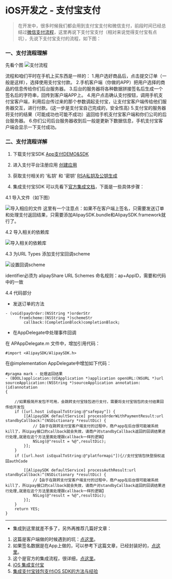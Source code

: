 # iOS开发之 - 支付宝支付

> 在开发中，很多时候我们都会用到支付宝支付和微信支付，前段时间已经总结过[微信支付流程](http://www.jianshu.com/p/a17b37cb8fe3)，这里再说下支付宝支付（相对来说觉得支付宝有点坑），先说下支付宝支付的流程，如下图：

### 一、支付流程理解

先看个图
![支付流程](http://upload-images.jianshu.io/upload_images/2665449-111551cb2f5ba892.png?imageMogr2/auto-orient/strip%7CimageView2/2/w/1240)

流程和咱们平时在手机上买东西是一样的：
1.用户选好商品后，点击提交订单（一般是这样），选择使用支付宝付款。
2.手机客户端（你做的APP）把用户选择的商品的信息传给你们后台服务器。
3.后台的服务器将各种数据拼接签名后生成一个签名后的字符串，回传到客户端APP上。
4.用户点击确认支付按钮，调用手机支付宝客户端，利用后台传过来的那个参数调起支付宝，让支付宝客户端传给他们服务器交互，进行付款。(这一步是支付宝自己完成的，安全性高)
5.支付宝的服务器将支付的结果（可能成功也可能不成功）返回给手机支付宝客户端和你们公司的后台服务器。
6.你们公司后台服务器收到后一般是更新下数据信息，手机支付宝客户端会显示一下支付成功。


### 二、支付流程详解
1. 下载支付宝SDK
[App支付DEMO&SDK](https://doc.open.alipay.com/docs/doc.htm?spm=a219a.7629140.0.0.B7TwKK&treeId=54&articleId=104509&docType=1)

2. 进入支付平台注册应用
[创建应用](https://openhome.alipay.com/platform/appCreate.htm)
3. 获取支付相关的 '私钥' 和 '密钥'
[RSA私钥及公钥生成](https://doc.open.alipay.com/doc2/detail?treeId=44&articleId=103242&docType=1)

4. 集成支付宝SDK
可以先看下[官方集成文档](https://doc.open.alipay.com/doc2/detail.htm?spm=a219a.7386797.0.0.IGzFSR&treeId=48&articleId=103346&docType=1)，下面是一些具体步骤：

4.1 导入文件（如下图）

![导入相应的文件](http://upload-images.jianshu.io/upload_images/2665449-79cac6572336637c.png?imageMogr2/auto-orient/strip%7CimageView2/2/w/1240)
这里有一个注意点：如果不在客户端上签名，只需要发送订单和处理支付返回结果，只需要添加AlipaySDK.bundle和AlipaySDK.framework就行了。

4.2 导入相关的依赖库

![导入相关的依赖库](http://upload-images.jianshu.io/upload_images/2665449-df522e1f9642c24e.png?imageMogr2/auto-orient/strip%7CimageView2/2/w/1240)

4.3 为URL Types 添加支付宝回调scheme

![设置回调scheme](http://upload-images.jianshu.io/upload_images/2665449-39aa192999a9d489.png?imageMogr2/auto-orient/strip%7CimageView2/2/w/1240)

 identifier必须为 alipayShare
URL Schemes 命名规则：ap+AppID，需要和代码中的一致

4.4  代码部分
- 发送订单的方法

```
- (void)payOrder:(NSString *)orderStr
      fromScheme:(NSString *)schemeStr
        callback:(CompletionBlock)completionBlock;
```

- 在AppDelegate中处理事件回调

在 APAppDelegate.m 文件中，增加引用代码：

```
#import <AlipaySDK/AlipaySDK.h>
```

在@implementation AppDelegate中增加如下代码：

```
#pragma mark - 处理返回结果
- (BOOL)application:(UIApplication *)application openURL:(NSURL *)url sourceApplication:(NSString *)sourceApplication annotation:(id)annotation
{
    
    //如果极简开发包不可用，会跳转支付宝钱包进行支付，需要将支付宝钱包的支付结果回传给开发包
    if ([url.host isEqualToString:@"safepay"]) {
        [[AlipaySDK defaultService] processOrderWithPaymentResult:url standbyCallback:^(NSDictionary *resultDic) {
            //【由于在跳转支付宝客户端支付的过程中，商户app在后台很可能被系统kill了，所以pay接口的callback就会失效，请商户对standbyCallback返回的回调结果进行处理,就是在这个方法里面处理跟callback一样的逻辑】
            NSLog(@"result = %@",resultDic);
        }];
    }
    if ([url.host isEqualToString:@"platformapi"]){//支付宝钱包快登授权返回authCode
        
        [[AlipaySDK defaultService] processAuthResult:url standbyCallback:^(NSDictionary *resultDic) {
            //【由于在跳转支付宝客户端支付的过程中，商户app在后台很可能被系统kill了，所以pay接口的callback就会失效，请商户对standbyCallback返回的回调结果进行处理,就是在这个方法里面处理跟callback一样的逻辑】
            NSLog(@"result = %@",resultDic);
        }];
    }
    return YES;
}
```

---
- 集成到这里就差不多了，另外再推荐几篇好文章：


1. 这篇是客户端做的时候遇到的坑：[点这里](http://www.mamicode.com/info-detail-1076023.html)。
2. 如果签名数据是在App上做的，可以参考下这篇文章，已经封装好的，[点这里](http://www.360doc.com/content/15/0703/10/20918780_482317876.shtml)。
3. 这个是官方的集成流程，很详细，[点这里](https://doc.open.alipay.com/doc2/detail.htm?spm=0.0.0.0.hEK6Hb&treeId=59&articleId=103675&docType=1)。
4. [iOS 集成支付宝](http://www.jianshu.com/p/4a6232d8294b)
5. [集成支付宝钱包支付iOS SDK的方法与经验](http://www.jianshu.com/p/fe56e122663e)

